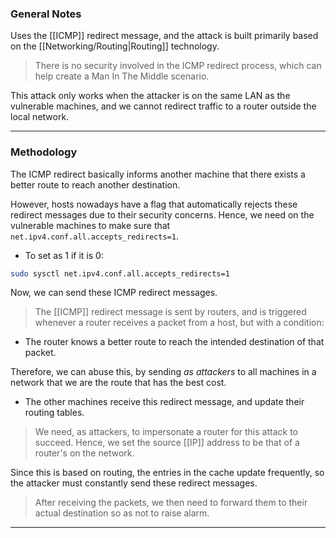 
### General Notes

Uses the [[ICMP]] redirect message, and the attack is built primarily based on the [[Networking/Routing|Routing]] technology.

> There is no security involved in the ICMP redirect process, which can help create a Man In The Middle scenario.

This attack only works when the attacker is on the same LAN as the vulnerable machines, and we cannot redirect traffic to a router outside the local network.

---

### Methodology

The ICMP redirect basically informs another machine that there exists a better route to reach another destination.

However, hosts nowadays have a flag that automatically rejects these redirect messages due to their security concerns. Hence, we need on the vulnerable machines to make sure that `net.ipv4.conf.all.accepts_redirects=1`.

* To set as 1 if it is 0:
```bash
sudo sysctl net.ipv4.conf.all.accepts_redirects=1
```

Now, we can send these ICMP redirect messages.

> The [[ICMP]] redirect message is sent by routers, and is triggered whenever a router receives a packet from a host, but with a condition: 
* The router knows a better route to reach the intended destination of that packet.

Therefore, we can abuse this, by sending *as attackers* to all machines in a network that we are the route that has the best cost. 
* The other machines receive this redirect message, and update their routing tables.

> We need, as attackers, to impersonate a router for this attack to succeed. Hence, we set the source [[IP]] address to be that of a router's on the network. 

Since this is based on routing, the entries in the cache update frequently, so the attacker must constantly send these redirect messages.

> After receiving the packets, we then need to forward them to their actual destination so as not to raise alarm.

---
